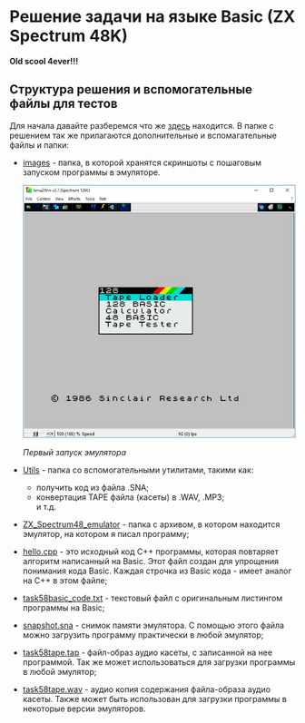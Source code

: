 # Решение задачи на языке Basic (ZX Spectrum 48K)

**Old scool 4ever!!!**  

## Структура решения и вспомогательные файлы для тестов  

Для начала давайте разберемся что же [здесь](https://www.dropbox.com/sh/6df4tuzy232da52/AAD5tPLWDpcJ_6fUejnResNha?dl=0) находится. В папке с решением так же прилагаются дополнительные и вспомагательные файлы и папки:  

* [images](https://www.dropbox.com/sh/pnka02z0drvzckl/AAB12f4YEnLSmgMH0BrXJ63Ea?dl=0) - папка, в которой хранятся скриншоты с пошаговым запуском программы в эмуляторе.  
  

    ![Первый запуск эмулятора](images/001.jpg)  
  
    _Первый запуск эмулятора_  

* [Utils](https://www.dropbox.com/sh/excbcnqj6d9eyfc/AABjehuJjARUsIg14iSf8RdLa?dl=0) - папка со вспомогательными утилитами, такими как:  
    - получить код из файла .SNA;  
    - конвертация TAPE файла (касеты) в .WAV, .MP3;  
    и т.д.  
      
* [ZX_Spectrum48_emulator](https://www.dropbox.com/sh/ccmdmytht4j9x28/AADxctyGQwyrMyWWUdavnGRAa?dl=0) - папка с архивом, в котором находится эмулятор, на котором я писал программу;  
  
* [hello.cpp](https://www.dropbox.com/s/h5o0svfqnj6h6f5/hello.cpp?dl=0) - это исходный код C++ программы, которая повтаряет алгоритм написанный на Basic. Этот файл создан для упрощения понимания кода Basic. Каждая строчка из Basic кода - имеет аналог на С++ в этом файле;  
  
* [task58basic_code.txt](https://www.dropbox.com/s/s1hlciz03gcrl3q/task58basic_code.txt?dl=0) - текстовый файл с оригинальным листингом программы на Basic;  
  
* [snapshot.sna](https://www.dropbox.com/s/biyw0nxqv0v7or7/snapshot.sna?dl=0) - снимок памяти эмулятора. С помощью этого файла можно загрузить программу практически в любой эмулятор;  
  
* [task58tape.tap](https://www.dropbox.com/s/i2bupow16vsb2w9/task58tape.tap?dl=0) - файл-образ аудио касеты, с записанной на нее программой. Так же может использоваться для загрузки программы в любой эмулятор;

* [task58tape.wav](https://www.dropbox.com/s/ksivh1b88fov278/task58tape.wav?dl=0) - аудио копия содержания файла-образа аудио касеты. Также может быть использован для загрузки программы в некоторые версии эмуляторов.


